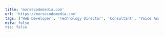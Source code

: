 ```yaml
---
title: 'morsecodemedia.com'
url: 'https://morsecodemedia.com'
tags: ['Web Developer', 'Technology Director', 'Consultant', 'Voice Assistants', 'Interactive Touch Panels', 'Email Development', 'Digital Strategy', 'Healthcare', 'B2B', 'B2C', 'VueJS', 'NuxtJS', 'Javascript', 'PHP', 'MySQL', 'HTML', 'CSS']
nsfw: false
rss: false
---
```

